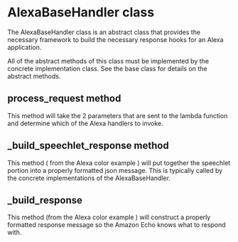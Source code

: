 # AlexaBaseHandler class
The AlexaBaseHandler class is an abstract class that provides the necessary
framework to build the necessary response hooks for an Alexa application.

All of the abstract methods of this class must be implemented by the
concrete implementation class.  See the base class for details on the
abstract methods.

## process_request method
This method will take the 2 parameters that are sent to the lambda function
and determine which of the Alexa handlers to invoke.

## _build_speechlet_response method
This method ( from the Alexa color example ) will put together the speechlet portion
into a properly formatted json message.  This is typically called by the
concrete implementations of the AlexaBaseHandler.

## _build_response
This method (from the Alexa color example ) will construct a properly formatted
response message so the Amazon Echo knows what to respond with.
